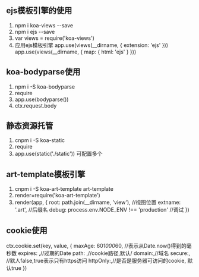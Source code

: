 ## ejs模板引擎的使用
1. npm i koa-views --save
2. npm i ejs --save
3. var views = require('koa-views')
4.  应用ejs模板引擎
    app.use(views(__dirname, {
        extension: 'ejs'
    }))
    app.use(views(__dirname, { map: { html: 'ejs' } }))

## koa-bodyparse使用
1. npm i -S koa-bodyparse
2. require
3. app.use(bodyparse())
4. ctx.request.body


## 静态资源托管
1. cnpm i -S koa-static
2. require
3. app.use(static('./static'))  可配置多个

## art-template模板引擎
1. cnpm i -S koa-art-template art-template
2. render=require('koa-art-template')
3. render(app, {
        root: path.join(__dirname, 'view'),  //视图位置
        extname: '.art',   //后缀名
        debug: process.env.NODE_ENV !== 'production'  //调试
   })


## cookie使用
ctx.cookie.set(key, value, {
    maxAge: 60*1000*60,    //表示从Date.now()得到的毫秒数
    expires: ,//过期的Date
    path: ,//cookie路径,默认/
    domain:,//域名
    secure:, //默人false,true表示只有https访问
    httpOnly:,//是否是服务器可访问的cookie, 默认true
})